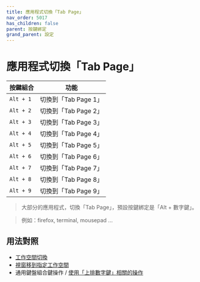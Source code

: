 ```yaml
---
title: 應用程式切換「Tab Page」
nav_order: 5017
has_children: false
parent: 按鍵綁定
grand_parent: 設定
---
```



# 應用程式切換「Tab Page」

| 按鍵組合   | 功能                  |
| ---------- | --------------------- |
| `Alt + 1`  | 切換到「Tab Page 1」  |
| `Alt + 2`  | 切換到「Tab Page 2」  |
| `Alt + 3`  | 切換到「Tab Page 3」  |
| `Alt + 4`  | 切換到「Tab Page 4」  |
| `Alt + 5`  | 切換到「Tab Page 5」  |
| `Alt + 6`  | 切換到「Tab Page 6」  |
| `Alt + 7`  | 切換到「Tab Page 7」  |
| `Alt + 8`  | 切換到「Tab Page 8」  |
| `Alt + 9`  | 切換到「Tab Page 9」  |


> 大部分的應用程式，切換「Tab Page」，預設按鍵綁定是「Alt + 數字鍵」。

> 例如：firefox, terminal, mousepad ...




## 用法對照

* [工作空間切換](https://samwhelp.github.io/note-about-kubuntu/read/config/keybind/workspace-switch.html)
* [視窗移到指定工作空間](https://samwhelp.github.io/note-about-kubuntu/read/config/keybind/window-move-to-workspace.html)
* 通用鍵盤組合鍵操作 / [使用「上排數字鍵」相關的操作](https://samwhelp.github.io/system-modeling/read/zh_tw/spec-keybind/with-number-key)
